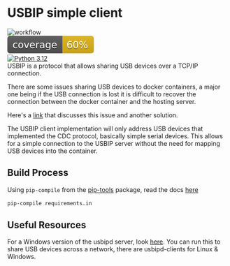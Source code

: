 # USBIP simple client
![workflow](https://github.com/bp100a/usbip/actions/workflows/python-app.yml/badge.svg?branch=develop)</br>
![coverage badge](./coverage.svg)</br>
[![Python 3.12](https://img.shields.io/badge/python-3.12-blue.svg)](https://www.python.org/downloads/release/python-312/)</br>
USBIP is a protocol that allows sharing USB devices over a TCP/IP connection.

There are some issues sharing USB devices to docker containers, a major one being if the USB connection is lost
it is difficult to recover the connection between the docker container and the hosting server.

Here's a [link](https://marc.merlins.org/perso/linux/post_2018-12-20_Accessing-USB-Devices-In-Docker-_ttyUSB0_-dev-bus-usb-_-for-fastboot_-adb_-without-using-privileged.html
) that discusses this issue and another solution.

The USBIP client implementation will only address USB devices that implemented the CDC protocol, basically simple
serial devices. This allows for a simple connection to the USBIP server without the need for mapping USB devices into
the container.

## Build Process
Using `pip-compile` from the [pip-tools](https://pypi.org/project/pip-tools/) package, read the docs [here](https://pip-tools.readthedocs.io/en/latest/)

```bash
pip-compile requirements.in
```

## Useful Resources
For a Windows version of the usbipd server, look [here](https://github.com/dorssel/usbipd-win). You can run this to share USB devices across a network, there are usbipd-clients for Linux & Windows.

